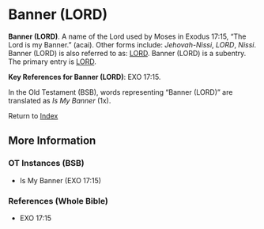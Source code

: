 # Banner (LORD)
**Banner (LORD)**. 
A name of the Lord used by Moses in Exodus 17:15, “The Lord is my Banner.” (acai). 
Other forms include: 
*Jehovah-Nissi*, *LORD*, *Nissi*. 
Banner (LORD) is also referred to as: 
[LORD](Lord.md). 
Banner (LORD) is a subentry. The primary entry is 
[LORD](Lord.md). 


**Key References for Banner (LORD)**: 
EXO 17:15. 


In the Old Testament (BSB), words representing “Banner (LORD)” are translated as 
*Is My Banner* (1x). 




Return to [Index](00-Index.md)

## More Information

### OT Instances (BSB)

* Is My Banner (EXO 17:15)



### References (Whole Bible)

* EXO 17:15



